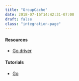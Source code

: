 ```yaml
---
title: "GroupCache"
date: 2018-07-16T14:42:31-07:00
draft: false
class: "integration-page"
---
```


#### Resources

* [Go driver](https://github.com/orijtech/groupcache)

#### Tutorials

* [Go](https://medium.com/@orijtech/groupcache-instrumented-by-opencensus-6a625c3724c)
